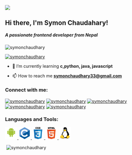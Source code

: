 <img align="center" src="https://github.com/SymonChaudhary/SymonChaudhary/blob/main/symon.gif"/>

<h2>Hi there, I'm Symon Chaudahary!</h2>
<h5> A passionate frontend developer from Nepal</h5>


<p align="left"> <img src="https://komarev.com/ghpvc/?username=symonchaudhary&label=Profile%20views&color=0e75b6&style=flat" alt="symonchaudhary" /> </p>

<p align="left"> <a href="https://twitter.com/symonchaudhary" target="blank"><img src="https://img.shields.io/twitter/follow/symonchaudhary?logo=twitter&style=for-the-badge" alt="symonchaudhary" /></a> </p>

- 🌱 I’m currently learning **c,python, java, javascript**

- 📫 How to reach me **symonchaudhary33@gmail.com**

<h3 align="left">Connect with me:</h3>
<p align="left">
<a href="https://twitter.com/symonchaudhary" target="blank"><img align="center" src="https://raw.githubusercontent.com/rahuldkjain/github-profile-readme-generator/master/src/images/icons/Social/twitter.svg" alt="symonchaudhary" height="30" width="40" /></a>
<a href="https://linkedin.com/in/symonchaudhary" target="blank"><img align="center" src="https://raw.githubusercontent.com/rahuldkjain/github-profile-readme-generator/master/src/images/icons/Social/linked-in-alt.svg" alt="symonchaudhary" height="30" width="40" /></a>
<a href="https://fb.com/symonchaudhary" target="blank"><img align="center" src="https://raw.githubusercontent.com/rahuldkjain/github-profile-readme-generator/master/src/images/icons/Social/facebook.svg" alt="symonchaudhary" height="30" width="40" /></a>
<a href="https://instagram.com/symonchaudhary" target="blank"><img align="center" src="https://raw.githubusercontent.com/rahuldkjain/github-profile-readme-generator/master/src/images/icons/Social/instagram.svg" alt="symonchaudhary" height="30" width="40" /></a>
<a href="https://www.youtube.com/c/symonchaudhary" target="blank"><img align="center" src="https://raw.githubusercontent.com/rahuldkjain/github-profile-readme-generator/master/src/images/icons/Social/youtube.svg" alt="symonchaudhary" height="30" width="40" /></a>
</p>

<h3 align="left">Languages and Tools:</h3>
<p align="left"> <a href="https://developer.android.com" target="_blank" rel="noreferrer"> <img src="https://raw.githubusercontent.com/devicons/devicon/master/icons/android/android-original-wordmark.svg" alt="android" width="40" height="40"/> </a> <a href="https://www.cprogramming.com/" target="_blank" rel="noreferrer"> <img src="https://raw.githubusercontent.com/devicons/devicon/master/icons/c/c-original.svg" alt="c" width="40" height="40"/> </a> <a href="https://www.w3schools.com/css/" target="_blank" rel="noreferrer"> <img src="https://raw.githubusercontent.com/devicons/devicon/master/icons/css3/css3-original-wordmark.svg" alt="css3" width="40" height="40"/> </a> <a href="https://www.w3.org/html/" target="_blank" rel="noreferrer"> <img src="https://raw.githubusercontent.com/devicons/devicon/master/icons/html5/html5-original-wordmark.svg" alt="html5" width="40" height="40"/> </a><a href="https://www.linux.org/" target="_blank" rel="noreferrer"> <img src="https://raw.githubusercontent.com/devicons/devicon/master/icons/linux/linux-original.svg" alt="linux" width="40" height="40"/> </a>



<p>&nbsp;<img align="center" src="https://github-readme-stats.vercel.app/api?username=symonchaudhary&show_icons=true&locale=en" alt="symonchaudhary" /></p>

